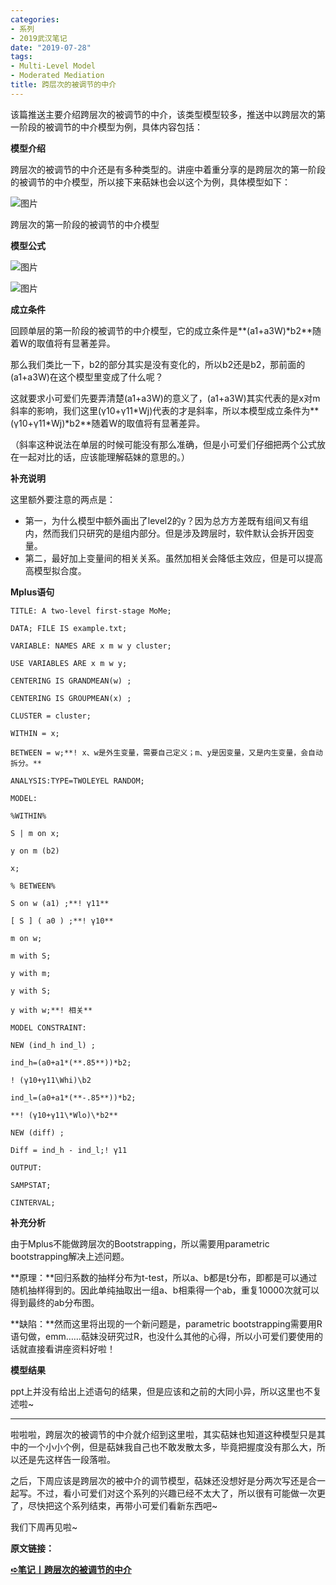 ```yaml
---
categories:
- 系列
- 2019武汉笔记
date: "2019-07-28"
tags:
- Multi-Level Model
- Moderated Mediation
title: 跨层次的被调节的中介
---
```

该篇推送主要介绍跨层次的被调节的中介，该类型模型较多，推送中以跨层次的第一阶段的被调节的中介模型为例，具体内容包括：

<!--more-->

**模型介绍**

跨层次的被调节的中介还是有多种类型的。讲座中着重分享的是跨层次的第一阶段的被调节的中介模型，所以接下来萜妹也会以这个为例，具体模型如下：

![图片](https://tie-1315290370.cos.ap-beijing.myqcloud.com/TIE/202309120005379.png)

跨层次的第一阶段的被调节的中介模型

**模型公式**

![图片](https://tie-1315290370.cos.ap-beijing.myqcloud.com/TIE/202309120005433.png)

![图片](https://tie-1315290370.cos.ap-beijing.myqcloud.com/TIE/202309120005419.jpeg)

**成立条件**

回顾单层的第一阶段的被调节的中介模型，它的成立条件是**(a1+a3W)\*b2**随着W的取值将有显著差异。

那么我们类比一下，b2的部分其实是没有变化的，所以b2还是b2，那前面的(a1+a3W)在这个模型里变成了什么呢？

这就要求小可爱们先要弄清楚(a1+a3W)的意义了，(a1+a3W)其实代表的是x对m斜率的影响，我们这里(γ10+γ11*Wj)代表的才是斜率，所以本模型成立条件为**(γ10+γ11\*Wj)\*b2**随着W的取值将有显著差异。

（斜率这种说法在单层的时候可能没有那么准确，但是小可爱们仔细把两个公式放在一起对比的话，应该能理解萜妹的意思的。）

**补充说明**

这里额外要注意的两点是：

- 第一，为什么模型中额外画出了level2的y？因为总⽅方差既有组间⼜有组内，然而我们只研究的是组内部分。但是涉及跨层时，软件默认会拆开因变量。
- 第二，最好加上变量间的相关关系。虽然加相关会降低主效应，但是可以提⾼高模型拟合度。

**Mplus语句**

```
TITLE: A two-level first-stage MoMe;

DATA; FILE IS example.txt;

VARIABLE: NAMES ARE x m w y cluster;

USE VARIABLES ARE x m w y;

CENTERING IS GRANDMEAN(w) ;

CENTERING IS GROUPMEAN(x) ;

CLUSTER = cluster;

WITHIN = x;

BETWEEN = w;**! x、w是外生变量，需要自己定义；m、y是因变量，又是内生变量，会自动拆分。**

ANALYSIS:TYPE=TWOLEYEL RANDOM;

MODEL:

%WITHIN%

S | m on x;

y on m (b2)

x;

% BETWEEN%

S on w (a1) ;**! γ11**

[ S ] ( a0 ) ;**! γ10**

m on w;

m with S;

y with m;

y with S;

y with w;**! 相关**

MODEL CONSTRAINT:

NEW (ind_h ind_l) ;

ind_h=(a0+a1*(**.85**))*b2; 

! (γ10+γ11\Whi)\b2

ind_l=(a0+a1*(**-.85**))*b2; 

**! (γ10+γ11\*Wlo)\*b2**

NEW (diff) ;

Diff = ind_h - ind_l;! γ11

OUTPUT:

SAMPSTAT;

CINTERVAL;
```

**补充分析**

由于Mplus不能做跨层次的Bootstrapping，所以需要用parametric bootstrapping解决上述问题。

**原理：**回归系数的抽样分布为t-test，所以a、b都是t分布，即都是可以通过随机抽样得到的。因此单纯抽取出一组a、b相乘得一个ab，重复10000次就可以得到最终的ab分布图。

**缺陷：**然而这里将出现的一个新问题是，parametric bootstrapping需要用R语句做，emm……萜妹没研究过R，也没什么其他的心得，所以小可爱们要使用的话就直接看讲座资料好啦！

**模型结果**

ppt上并没有给出上述语句的结果，但是应该和之前的大同小异，所以这里也不复述啦~



---

啦啦啦，跨层次的被调节的中介就介绍到这里啦，其实萜妹也知道这种模型只是其中的一个小小个例，但是萜妹我自己也不敢发散太多，毕竟把握度没有那么大，所以还是先这样告一段落啦。



之后，下周应该是跨层次的被中介的调节模型，萜妹还没想好是分两次写还是合一起写。不过，看小可爱们对这个系列的兴趣已经不太大了，所以很有可能做一次更了，尽快把这个系列结束，再带小可爱们看新东西吧~



我们下周再见啦~

**原文链接：**

  [**➪笔记丨跨层次的被调节的中介**](https://mp.weixin.qq.com/s?__biz=MzIwMDk1OTM2OQ==&mid=2247484814&idx=1&sn=17ff2c2d8eff67fddf5c4d65f8ae5d60&chksm=96f47168a183f87ebc4a5c8b9ec11645ec761992efae3d7ca4322d376b1aa4057536b1f79ae7&token=1026914331&lang=zh_CN&scene=21#wechat_redirect)
